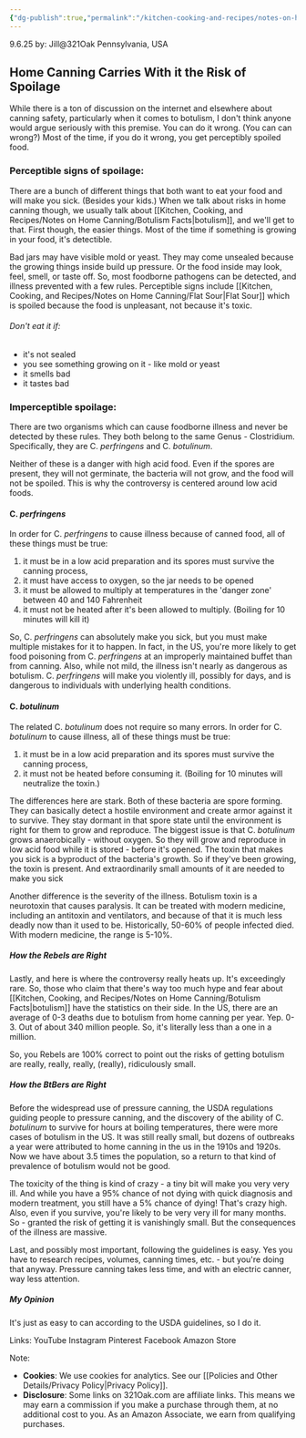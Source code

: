 ```yaml
---
{"dg-publish":true,"permalink":"/kitchen-cooking-and-recipes/notes-on-home-canning/risks-of-home-canning/","noteIcon":""}
---
```


9.6.25
by: Jill@321Oak
Pennsylvania, USA

## Home Canning Carries With it the Risk of Spoilage

While there is a ton of discussion on the internet and elsewhere about canning safety, particularly when it comes to botulism, I don't think anyone would argue seriously with this premise. You can do it wrong. (You can can wrong?) Most of the time, if you do it wrong, you get perceptibly spoiled food. 

### Perceptible signs of spoilage:
There are a bunch of different things that both want to eat your food and will make you sick. (Besides your kids.) When we talk about risks in home canning though, we usually talk about [[Kitchen, Cooking, and Recipes/Notes on Home Canning/Botulism Facts\|botulism]], and we'll get to that. First though, the easier things. Most of the time if something is growing in your food, it's detectible. 

Bad jars may have visible mold or yeast. They may come unsealed because the growing things inside build up pressure. Or the food inside may look, feel, smell, or taste off. So, most foodborne pathogens can be detected, and illness prevented with a few rules. Perceptible signs include [[Kitchen, Cooking, and Recipes/Notes on Home Canning/Flat Sour\|Flat Sour]] which is spoiled because the food is unpleasant, not because it's toxic.

###### Don't eat it if: 
- it's not sealed
- you see something growing on it - like mold or yeast
- it smells bad
- it tastes bad

### Imperceptible spoilage:
There are two organisms which can cause foodborne illness and never be detected by these rules. They both belong to the same Genus - Clostridium. Specifically, they are C. *perfringens* and C. *botulinum*.

Neither of these is a danger with high acid food. Even if the spores are present, they will not germinate, the bacteria will not grow, and the food will not be spoiled. This is why the controversy is centered around low acid foods. 

#### C. *perfringens*
In order for C. *perfringens* to cause illness because of canned food, all of these things must be true: 
1. it must be in a low acid preparation and its spores must survive the canning process, 
2. it must have access to oxygen, so the jar needs to be opened
3. it must be allowed to multiply at temperatures in the 'danger zone' between 40 and 140 Fahrenheit
4. it must not be heated after it's been allowed to multiply. (Boiling for 10 minutes will kill it)

So, C. *perfringens* can absolutely make you sick, but you must make multiple mistakes for it to happen. In fact, in the US, you're more likely to get food poisoning from C. *perfringens* at an improperly maintained buffet than from canning. Also, while not mild, the illness isn't nearly as dangerous as botulism. C. *perfringens* will make you violently ill, possibly for days, and is dangerous to individuals with underlying health conditions.

#### C. *botulinum*
The related C. *botulinum* does not require so many errors. In order for C. *botulinum* to cause illness, all of these things must be true:
1. it must be in a low acid preparation and its spores must survive the canning process, 
2. it must not be heated before consuming it. (Boiling for 10 minutes will neutralize the toxin.)

The differences here are stark. Both of these bacteria are spore forming. They can basically detect a hostile environment and create armor against it to survive. They stay dormant in that spore state until the environment is right for them to grow and reproduce. The biggest issue is that C. *botulinum* grows anaerobically - without oxygen. So they will grow and reproduce in low acid food while it is stored - before it's opened. The toxin that makes you sick is a byproduct of the bacteria's growth. So if they've been growing, the toxin is present. And extraordinarily small amounts of it are needed to make you sick

Another difference is the severity of the illness. Botulism toxin is a neurotoxin that causes paralysis. It can be treated with modern medicine, including an antitoxin and ventilators, and because of that it is much less deadly now than it used to be. Historically, 50-60% of people infected died. With modern medicine, the range is 5-10%. 

##### How the Rebels are Right
Lastly, and here is where the controversy really heats up. It's exceedingly rare. So, those who claim that there's way too much hype and fear about [[Kitchen, Cooking, and Recipes/Notes on Home Canning/Botulism Facts\|botulism]] have the statistics on their side. In the US, there are an average of 0-3 deaths due to botulism from home canning per year. Yep. 0-3. Out of about 340 million people. So, it's literally less than a one in a million. 

So, you Rebels are 100% correct to point out the risks of getting botulism are really, really, really, (really), ridiculously small. 

##### How the BtBers are Right
Before the widespread use of pressure canning, the USDA regulations guiding people to pressure canning, and the discovery of the ability of C. *botulinum* to survive for hours at boiling temperatures, there were more cases of botulism in the US. It was still really small, but dozens of outbreaks a year were attributed to home canning in the us in the 1910s and 1920s.  Now we have about 3.5 times the population, so a return to that kind of prevalence of botulism would not be good. 

The toxicity of the thing is kind of crazy - a tiny bit will make you very very ill. And while you have a 95% chance of not dying with quick diagnosis and modern treatment, you still have a 5% chance of dying! That's crazy high. Also, even if you survive, you're likely to be very very ill for many months. So - granted the risk of getting it is vanishingly small. But the consequences of the illness are massive.

Last, and possibly most important, following the guidelines is easy. Yes you have to research recipes, volumes, canning times, etc. - but you're doing that anyway. Pressure canning takes less time, and with an electric canner, way less attention. 

##### My Opinion
It's just as easy to can according to the USDA guidelines, so I do it.


Links:
YouTube
Instagram
Pinterest
Facebook
Amazon Store

Note:
- **Cookies**: We use cookies for analytics. See our [[Policies and Other Details/Privacy Policy\|Privacy Policy]].
- **Disclosure**: Some links on 321Oak.com are affiliate links. This means we may earn a commission if you make a purchase through them, at no additional cost to you. As an Amazon Associate, we earn from qualifying purchases.